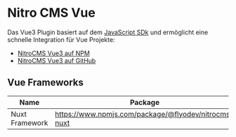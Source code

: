 # Nitro CMS Vue

Das Vue3 Plugin basiert auf dem [JavaScript SDk](javascript) und ermöglicht eine schnelle Integration für Vue Projekte:

+ [NitroCMS Vue3 auf NPM](https://www.npmjs.com/package/@flyodev/nitrocms-vue3)
+ [NitroCMS Vue3 auf GitHub](https://github.com/flyocloud/nitrocms-vue3)

## Vue Frameworks

|Name|Package|Example Project
|----|-------|--------------
|Nuxt Framework|https://www.npmjs.com/package/@flyodev/nitrocms-nuxt|https://github.com/flyocloud/nuxt-zooexample.com